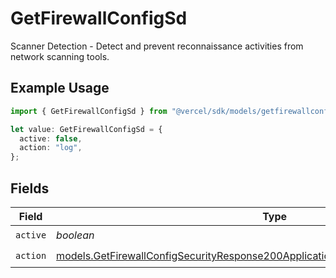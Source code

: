 # GetFirewallConfigSd

Scanner Detection - Detect and prevent reconnaissance activities from network scanning tools.

## Example Usage

```typescript
import { GetFirewallConfigSd } from "@vercel/sdk/models/getfirewallconfigop.js";

let value: GetFirewallConfigSd = {
  active: false,
  action: "log",
};
```

## Fields

| Field                                                                                                                                                                        | Type                                                                                                                                                                         | Required                                                                                                                                                                     | Description                                                                                                                                                                  |
| ---------------------------------------------------------------------------------------------------------------------------------------------------------------------------- | ---------------------------------------------------------------------------------------------------------------------------------------------------------------------------- | ---------------------------------------------------------------------------------------------------------------------------------------------------------------------------- | ---------------------------------------------------------------------------------------------------------------------------------------------------------------------------- |
| `active`                                                                                                                                                                     | *boolean*                                                                                                                                                                    | :heavy_check_mark:                                                                                                                                                           | N/A                                                                                                                                                                          |
| `action`                                                                                                                                                                     | [models.GetFirewallConfigSecurityResponse200ApplicationJSONResponseBodyCrsSdAction](../models/getfirewallconfigsecurityresponse200applicationjsonresponsebodycrssdaction.md) | :heavy_check_mark:                                                                                                                                                           | N/A                                                                                                                                                                          |